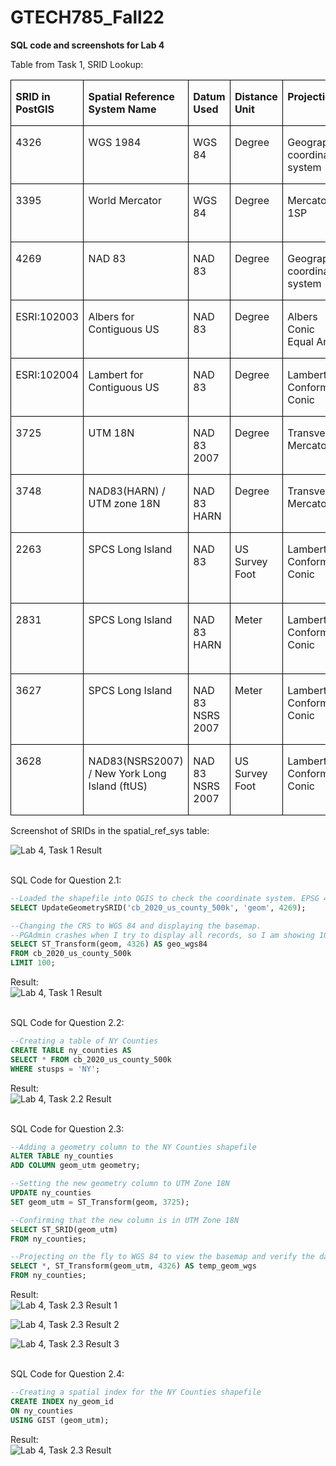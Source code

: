 # GTECH785_Fall22

<b>SQL code and screenshots for Lab 4 </b><br>

Table from Task 1, SRID Lookup:<br>

<table>
 <tr style='mso-yfti-irow:0;mso-yfti-firstrow:yes;height:26.95pt'>
  <td width=105 valign=top style='width:78.65pt;border:solid windowtext 1.0pt;
  mso-border-alt:solid windowtext .5pt;padding:0in 5.4pt 0in 5.4pt;height:26.95pt'>
  <p class=MsoNormal><b style='mso-bidi-font-weight:normal'><span
  style='mso-fareast-language:ZH-TW'>SRID in <span class=SpellE>PostGIS</span><i
  style='mso-bidi-font-style:normal'><o:p></o:p></i></span></b></p>
  </td>
  <td width=148 valign=top style='width:110.85pt;border:solid windowtext 1.0pt;
  border-left:none;mso-border-left-alt:solid windowtext .5pt;mso-border-alt:
  solid windowtext .5pt;padding:0in 5.4pt 0in 5.4pt;height:26.95pt'>
  <p class=MsoNormal><b style='mso-bidi-font-weight:normal'><span
  style='mso-fareast-language:ZH-TW'>Spatial Reference System Name<o:p></o:p></span></b></p>
  </td>
  <td width=74 valign=top style='width:55.3pt;border:solid windowtext 1.0pt;
  border-left:none;mso-border-left-alt:solid windowtext .5pt;mso-border-alt:
  solid windowtext .5pt;padding:0in 5.4pt 0in 5.4pt;height:26.95pt'>
  <p class=MsoNormal><b style='mso-bidi-font-weight:normal'><span
  style='mso-fareast-language:ZH-TW'>Datum Used<o:p></o:p></span></b></p>
  </td>
  <td width=77 valign=top style='width:58.0pt;border:solid windowtext 1.0pt;
  border-left:none;mso-border-left-alt:solid windowtext .5pt;mso-border-alt:
  solid windowtext .5pt;padding:0in 5.4pt 0in 5.4pt;height:26.95pt'>
  <p class=MsoNormal><b style='mso-bidi-font-weight:normal'><span
  style='mso-fareast-language:ZH-TW'>Distance Unit<o:p></o:p></span></b></p>
  </td>
  <td width=92 valign=top style='width:69.1pt;border:solid windowtext 1.0pt;
  border-left:none;mso-border-left-alt:solid windowtext .5pt;mso-border-alt:
  solid windowtext .5pt;padding:0in 5.4pt 0in 5.4pt;height:26.95pt'>
  <p class=MsoNormal><b style='mso-bidi-font-weight:normal'><span
  style='mso-fareast-language:ZH-TW'>Projection <o:p></o:p></span></b></p>
  </td>
  <td width=127 valign=top style='width:95.6pt;border:solid windowtext 1.0pt;
  border-left:none;mso-border-left-alt:solid windowtext .5pt;mso-border-alt:
  solid windowtext .5pt;padding:0in 5.4pt 0in 5.4pt;height:26.95pt'>
  <p class=MsoNormal><b style='mso-bidi-font-weight:normal'><span
  style='mso-fareast-language:ZH-TW'>Applicable Regions/Areas<o:p></o:p></span></b></p>
  </td>
 </tr>
 <tr style='mso-yfti-irow:1'>
  <td width=105 valign=top style='width:78.65pt;border:solid windowtext 1.0pt;
  border-top:none;mso-border-top-alt:solid windowtext .5pt;mso-border-alt:solid windowtext .5pt;
  padding:0in 5.4pt 0in 5.4pt'>
  <p class=MsoNormal><span style='mso-fareast-language:ZH-TW'>4326<o:p></o:p></span></p>
  </td>
  <td width=148 valign=top style='width:110.85pt;border-top:none;border-left:
  none;border-bottom:solid windowtext 1.0pt;border-right:solid windowtext 1.0pt;
  mso-border-top-alt:solid windowtext .5pt;mso-border-left-alt:solid windowtext .5pt;
  mso-border-alt:solid windowtext .5pt;padding:0in 5.4pt 0in 5.4pt'>
  <p class=MsoNormal><span style='mso-fareast-language:ZH-TW'>WGS 1984<o:p></o:p></span></p>
  </td>
  <td width=74 valign=top style='width:55.3pt;border-top:none;border-left:none;
  border-bottom:solid windowtext 1.0pt;border-right:solid windowtext 1.0pt;
  mso-border-top-alt:solid windowtext .5pt;mso-border-left-alt:solid windowtext .5pt;
  mso-border-alt:solid windowtext .5pt;padding:0in 5.4pt 0in 5.4pt'>
  <p class=MsoNormal><span style='mso-fareast-language:ZH-TW'>WGS 84<o:p></o:p></span></p>
  </td>
  <td width=77 valign=top style='width:58.0pt;border-top:none;border-left:none;
  border-bottom:solid windowtext 1.0pt;border-right:solid windowtext 1.0pt;
  mso-border-top-alt:solid windowtext .5pt;mso-border-left-alt:solid windowtext .5pt;
  mso-border-alt:solid windowtext .5pt;padding:0in 5.4pt 0in 5.4pt'>
  <p class=MsoNormal><span style='mso-fareast-language:ZH-TW'>Degree<o:p></o:p></span></p>
  </td>
  <td width=92 valign=top style='width:69.1pt;border-top:none;border-left:none;
  border-bottom:solid windowtext 1.0pt;border-right:solid windowtext 1.0pt;
  mso-border-top-alt:solid windowtext .5pt;mso-border-left-alt:solid windowtext .5pt;
  mso-border-alt:solid windowtext .5pt;padding:0in 5.4pt 0in 5.4pt'>
  <p class=MsoNormal><span style='mso-fareast-language:ZH-TW'>Geographic
  coordinate system<o:p></o:p></span></p>
  </td>
  <td width=127 valign=top style='width:95.6pt;border-top:none;border-left:
  none;border-bottom:solid windowtext 1.0pt;border-right:solid windowtext 1.0pt;
  mso-border-top-alt:solid windowtext .5pt;mso-border-left-alt:solid windowtext .5pt;
  mso-border-alt:solid windowtext .5pt;padding:0in 5.4pt 0in 5.4pt'>
  <p class=MsoNormal><span style='mso-fareast-language:ZH-TW'>World<o:p></o:p></span></p>
  </td>
 </tr>
 <tr style='mso-yfti-irow:2'>
  <td width=105 valign=top style='width:78.65pt;border:solid windowtext 1.0pt;
  border-top:none;mso-border-top-alt:solid windowtext .5pt;mso-border-alt:solid windowtext .5pt;
  padding:0in 5.4pt 0in 5.4pt'>
  <p class=MsoNormal><span style='mso-fareast-language:ZH-TW'>3395<o:p></o:p></span></p>
  </td>
  <td width=148 valign=top style='width:110.85pt;border-top:none;border-left:
  none;border-bottom:solid windowtext 1.0pt;border-right:solid windowtext 1.0pt;
  mso-border-top-alt:solid windowtext .5pt;mso-border-left-alt:solid windowtext .5pt;
  mso-border-alt:solid windowtext .5pt;padding:0in 5.4pt 0in 5.4pt'>
  <p class=MsoNormal><span style='mso-fareast-language:ZH-TW'>World Mercator<o:p></o:p></span></p>
  </td>
  <td width=74 valign=top style='width:55.3pt;border-top:none;border-left:none;
  border-bottom:solid windowtext 1.0pt;border-right:solid windowtext 1.0pt;
  mso-border-top-alt:solid windowtext .5pt;mso-border-left-alt:solid windowtext .5pt;
  mso-border-alt:solid windowtext .5pt;padding:0in 5.4pt 0in 5.4pt'>
  <p class=MsoNormal><span style='mso-fareast-language:ZH-TW'>WGS 84<o:p></o:p></span></p>
  </td>
  <td width=77 valign=top style='width:58.0pt;border-top:none;border-left:none;
  border-bottom:solid windowtext 1.0pt;border-right:solid windowtext 1.0pt;
  mso-border-top-alt:solid windowtext .5pt;mso-border-left-alt:solid windowtext .5pt;
  mso-border-alt:solid windowtext .5pt;padding:0in 5.4pt 0in 5.4pt'>
  <p class=MsoNormal><span style='mso-fareast-language:ZH-TW'>Degree<o:p></o:p></span></p>
  </td>
  <td width=92 valign=top style='width:69.1pt;border-top:none;border-left:none;
  border-bottom:solid windowtext 1.0pt;border-right:solid windowtext 1.0pt;
  mso-border-top-alt:solid windowtext .5pt;mso-border-left-alt:solid windowtext .5pt;
  mso-border-alt:solid windowtext .5pt;padding:0in 5.4pt 0in 5.4pt'>
  <p class=MsoNormal><span style='mso-fareast-language:ZH-TW'>Mercator 1SP<o:p></o:p></span></p>
  </td>
  <td width=127 valign=top style='width:95.6pt;border-top:none;border-left:
  none;border-bottom:solid windowtext 1.0pt;border-right:solid windowtext 1.0pt;
  mso-border-top-alt:solid windowtext .5pt;mso-border-left-alt:solid windowtext .5pt;
  mso-border-alt:solid windowtext .5pt;padding:0in 5.4pt 0in 5.4pt'>
  <p class=MsoNormal><span style='mso-fareast-language:ZH-TW'>World - between
  80°S and 84°N<o:p></o:p></span></p>
  </td>
 </tr>
 <tr style='mso-yfti-irow:3'>
  <td width=105 valign=top style='width:78.65pt;border:solid windowtext 1.0pt;
  border-top:none;mso-border-top-alt:solid windowtext .5pt;mso-border-alt:solid windowtext .5pt;
  padding:0in 5.4pt 0in 5.4pt'>
  <p class=MsoNormal><span style='mso-fareast-language:ZH-TW'>4269<o:p></o:p></span></p>
  </td>
  <td width=148 valign=top style='width:110.85pt;border-top:none;border-left:
  none;border-bottom:solid windowtext 1.0pt;border-right:solid windowtext 1.0pt;
  mso-border-top-alt:solid windowtext .5pt;mso-border-left-alt:solid windowtext .5pt;
  mso-border-alt:solid windowtext .5pt;padding:0in 5.4pt 0in 5.4pt'>
  <p class=MsoNormal><span style='mso-fareast-language:ZH-TW'>NAD 83<o:p></o:p></span></p>
  </td>
  <td width=74 valign=top style='width:55.3pt;border-top:none;border-left:none;
  border-bottom:solid windowtext 1.0pt;border-right:solid windowtext 1.0pt;
  mso-border-top-alt:solid windowtext .5pt;mso-border-left-alt:solid windowtext .5pt;
  mso-border-alt:solid windowtext .5pt;padding:0in 5.4pt 0in 5.4pt'>
  <p class=MsoNormal><span style='mso-fareast-language:ZH-TW'>NAD 83<o:p></o:p></span></p>
  </td>
  <td width=77 valign=top style='width:58.0pt;border-top:none;border-left:none;
  border-bottom:solid windowtext 1.0pt;border-right:solid windowtext 1.0pt;
  mso-border-top-alt:solid windowtext .5pt;mso-border-left-alt:solid windowtext .5pt;
  mso-border-alt:solid windowtext .5pt;padding:0in 5.4pt 0in 5.4pt'>
  <p class=MsoNormal><span style='mso-fareast-language:ZH-TW'>Degree<o:p></o:p></span></p>
  </td>
  <td width=92 valign=top style='width:69.1pt;border-top:none;border-left:none;
  border-bottom:solid windowtext 1.0pt;border-right:solid windowtext 1.0pt;
  mso-border-top-alt:solid windowtext .5pt;mso-border-left-alt:solid windowtext .5pt;
  mso-border-alt:solid windowtext .5pt;padding:0in 5.4pt 0in 5.4pt'>
  <p class=MsoNormal><span style='mso-fareast-language:ZH-TW'>Geographic
  coordinate system<o:p></o:p></span></p>
  </td>
  <td width=127 valign=top style='width:95.6pt;border-top:none;border-left:
  none;border-bottom:solid windowtext 1.0pt;border-right:solid windowtext 1.0pt;
  mso-border-top-alt:solid windowtext .5pt;mso-border-left-alt:solid windowtext .5pt;
  mso-border-alt:solid windowtext .5pt;padding:0in 5.4pt 0in 5.4pt'>
  <p class=MsoNormal><span style='mso-fareast-language:ZH-TW'>North America<o:p></o:p></span></p>
  </td>
 </tr>
 <tr style='mso-yfti-irow:4'>
  <td width=105 valign=top style='width:78.65pt;border:solid windowtext 1.0pt;
  border-top:none;mso-border-top-alt:solid windowtext .5pt;mso-border-alt:solid windowtext .5pt;
  padding:0in 5.4pt 0in 5.4pt'>
  <p class=MsoNormal><span style='mso-fareast-language:ZH-TW'>ESRI:102003<o:p></o:p></span></p>
  </td>
  <td width=148 valign=top style='width:110.85pt;border-top:none;border-left:
  none;border-bottom:solid windowtext 1.0pt;border-right:solid windowtext 1.0pt;
  mso-border-top-alt:solid windowtext .5pt;mso-border-left-alt:solid windowtext .5pt;
  mso-border-alt:solid windowtext .5pt;padding:0in 5.4pt 0in 5.4pt'>
  <p class=MsoNormal><span style='mso-fareast-language:ZH-TW'>Albers for
  Contiguous US <o:p></o:p></span></p>
  </td>
  <td width=74 valign=top style='width:55.3pt;border-top:none;border-left:none;
  border-bottom:solid windowtext 1.0pt;border-right:solid windowtext 1.0pt;
  mso-border-top-alt:solid windowtext .5pt;mso-border-left-alt:solid windowtext .5pt;
  mso-border-alt:solid windowtext .5pt;padding:0in 5.4pt 0in 5.4pt'>
  <p class=MsoNormal><span style='mso-fareast-language:ZH-TW'>NAD 83<o:p></o:p></span></p>
  </td>
  <td width=77 valign=top style='width:58.0pt;border-top:none;border-left:none;
  border-bottom:solid windowtext 1.0pt;border-right:solid windowtext 1.0pt;
  mso-border-top-alt:solid windowtext .5pt;mso-border-left-alt:solid windowtext .5pt;
  mso-border-alt:solid windowtext .5pt;padding:0in 5.4pt 0in 5.4pt'>
  <p class=MsoNormal><span style='mso-fareast-language:ZH-TW'>Degree<o:p></o:p></span></p>
  </td>
  <td width=92 valign=top style='width:69.1pt;border-top:none;border-left:none;
  border-bottom:solid windowtext 1.0pt;border-right:solid windowtext 1.0pt;
  mso-border-top-alt:solid windowtext .5pt;mso-border-left-alt:solid windowtext .5pt;
  mso-border-alt:solid windowtext .5pt;padding:0in 5.4pt 0in 5.4pt'>
  <p class=MsoNormal><span style='mso-fareast-language:ZH-TW'>Albers Conic
  Equal Area<o:p></o:p></span></p>
  </td>
  <td width=127 valign=top style='width:95.6pt;border-top:none;border-left:
  none;border-bottom:solid windowtext 1.0pt;border-right:solid windowtext 1.0pt;
  mso-border-top-alt:solid windowtext .5pt;mso-border-left-alt:solid windowtext .5pt;
  mso-border-alt:solid windowtext .5pt;padding:0in 5.4pt 0in 5.4pt'>
  <p class=MsoNormal><span style='mso-fareast-language:ZH-TW'>Contiguous USA<o:p></o:p></span></p>
  </td>
 </tr>
 <tr style='mso-yfti-irow:5'>
  <td width=105 valign=top style='width:78.65pt;border:solid windowtext 1.0pt;
  border-top:none;mso-border-top-alt:solid windowtext .5pt;mso-border-alt:solid windowtext .5pt;
  padding:0in 5.4pt 0in 5.4pt'>
  <p class=MsoNormal><span style='mso-fareast-language:ZH-TW'>ESRI:102004<o:p></o:p></span></p>
  </td>
  <td width=148 valign=top style='width:110.85pt;border-top:none;border-left:
  none;border-bottom:solid windowtext 1.0pt;border-right:solid windowtext 1.0pt;
  mso-border-top-alt:solid windowtext .5pt;mso-border-left-alt:solid windowtext .5pt;
  mso-border-alt:solid windowtext .5pt;padding:0in 5.4pt 0in 5.4pt'>
  <p class=MsoNormal><span style='mso-fareast-language:ZH-TW'>Lambert for
  Contiguous US <o:p></o:p></span></p>
  </td>
  <td width=74 valign=top style='width:55.3pt;border-top:none;border-left:none;
  border-bottom:solid windowtext 1.0pt;border-right:solid windowtext 1.0pt;
  mso-border-top-alt:solid windowtext .5pt;mso-border-left-alt:solid windowtext .5pt;
  mso-border-alt:solid windowtext .5pt;padding:0in 5.4pt 0in 5.4pt'>
  <p class=MsoNormal><span style='mso-fareast-language:ZH-TW'>NAD 83<o:p></o:p></span></p>
  </td>
  <td width=77 valign=top style='width:58.0pt;border-top:none;border-left:none;
  border-bottom:solid windowtext 1.0pt;border-right:solid windowtext 1.0pt;
  mso-border-top-alt:solid windowtext .5pt;mso-border-left-alt:solid windowtext .5pt;
  mso-border-alt:solid windowtext .5pt;padding:0in 5.4pt 0in 5.4pt'>
  <p class=MsoNormal><span style='mso-fareast-language:ZH-TW'>Degree<o:p></o:p></span></p>
  </td>
  <td width=92 valign=top style='width:69.1pt;border-top:none;border-left:none;
  border-bottom:solid windowtext 1.0pt;border-right:solid windowtext 1.0pt;
  mso-border-top-alt:solid windowtext .5pt;mso-border-left-alt:solid windowtext .5pt;
  mso-border-alt:solid windowtext .5pt;padding:0in 5.4pt 0in 5.4pt'>
  <p class=MsoNormal><span style='mso-fareast-language:ZH-TW'>Lambert Conformal
  Conic<o:p></o:p></span></p>
  </td>
  <td width=127 valign=top style='width:95.6pt;border-top:none;border-left:
  none;border-bottom:solid windowtext 1.0pt;border-right:solid windowtext 1.0pt;
  mso-border-top-alt:solid windowtext .5pt;mso-border-left-alt:solid windowtext .5pt;
  mso-border-alt:solid windowtext .5pt;padding:0in 5.4pt 0in 5.4pt'>
  <p class=MsoNormal><span style='mso-fareast-language:ZH-TW'>Contiguous USA<o:p></o:p></span></p>
  </td>
 </tr>
 <tr style='mso-yfti-irow:6'>
  <td width=105 valign=top style='width:78.65pt;border:solid windowtext 1.0pt;
  border-top:none;mso-border-top-alt:solid windowtext .5pt;mso-border-alt:solid windowtext .5pt;
  padding:0in 5.4pt 0in 5.4pt'>
  <p class=MsoNormal><span style='mso-fareast-language:ZH-TW'>3725 <o:p></o:p></span></p>
  </td>
  <td width=148 valign=top style='width:110.85pt;border-top:none;border-left:
  none;border-bottom:solid windowtext 1.0pt;border-right:solid windowtext 1.0pt;
  mso-border-top-alt:solid windowtext .5pt;mso-border-left-alt:solid windowtext .5pt;
  mso-border-alt:solid windowtext .5pt;padding:0in 5.4pt 0in 5.4pt'>
  <p class=MsoNormal><span style='mso-fareast-language:ZH-TW'>UTM 18N <o:p></o:p></span></p>
  </td>
  <td width=74 valign=top style='width:55.3pt;border-top:none;border-left:none;
  border-bottom:solid windowtext 1.0pt;border-right:solid windowtext 1.0pt;
  mso-border-top-alt:solid windowtext .5pt;mso-border-left-alt:solid windowtext .5pt;
  mso-border-alt:solid windowtext .5pt;padding:0in 5.4pt 0in 5.4pt'>
  <p class=MsoNormal><span style='mso-fareast-language:ZH-TW'>NAD 83 2007<o:p></o:p></span></p>
  </td>
  <td width=77 valign=top style='width:58.0pt;border-top:none;border-left:none;
  border-bottom:solid windowtext 1.0pt;border-right:solid windowtext 1.0pt;
  mso-border-top-alt:solid windowtext .5pt;mso-border-left-alt:solid windowtext .5pt;
  mso-border-alt:solid windowtext .5pt;padding:0in 5.4pt 0in 5.4pt'>
  <p class=MsoNormal><span style='mso-fareast-language:ZH-TW'>Degree<o:p></o:p></span></p>
  </td>
  <td width=92 valign=top style='width:69.1pt;border-top:none;border-left:none;
  border-bottom:solid windowtext 1.0pt;border-right:solid windowtext 1.0pt;
  mso-border-top-alt:solid windowtext .5pt;mso-border-left-alt:solid windowtext .5pt;
  mso-border-alt:solid windowtext .5pt;padding:0in 5.4pt 0in 5.4pt'>
  <p class=MsoNormal><span style='mso-fareast-language:ZH-TW'>Transverse
  Mercator<o:p></o:p></span></p>
  </td>
  <td width=127 valign=top style='width:95.6pt;border-top:none;border-left:
  none;border-bottom:solid windowtext 1.0pt;border-right:solid windowtext 1.0pt;
  mso-border-top-alt:solid windowtext .5pt;mso-border-left-alt:solid windowtext .5pt;
  mso-border-alt:solid windowtext .5pt;padding:0in 5.4pt 0in 5.4pt'>
  <p class=MsoNormal><span style='mso-fareast-language:ZH-TW'>USA, 72W to 78W.
  NY, PA, NJ, CT<o:p></o:p></span></p>
  </td>
 </tr>
 <tr style='mso-yfti-irow:7'>
  <td width=105 valign=top style='width:78.65pt;border:solid windowtext 1.0pt;
  border-top:none;mso-border-top-alt:solid windowtext .5pt;mso-border-alt:solid windowtext .5pt;
  padding:0in 5.4pt 0in 5.4pt'>
  <p class=MsoNormal><span style='mso-fareast-language:ZH-TW'>3748<o:p></o:p></span></p>
  </td>
  <td width=148 valign=top style='width:110.85pt;border-top:none;border-left:
  none;border-bottom:solid windowtext 1.0pt;border-right:solid windowtext 1.0pt;
  mso-border-top-alt:solid windowtext .5pt;mso-border-left-alt:solid windowtext .5pt;
  mso-border-alt:solid windowtext .5pt;padding:0in 5.4pt 0in 5.4pt'>
  <p class=MsoNormal><span style='mso-fareast-language:ZH-TW'>NAD83(HARN) / UTM
  zone 18N<o:p></o:p></span></p>
  </td>
  <td width=74 valign=top style='width:55.3pt;border-top:none;border-left:none;
  border-bottom:solid windowtext 1.0pt;border-right:solid windowtext 1.0pt;
  mso-border-top-alt:solid windowtext .5pt;mso-border-left-alt:solid windowtext .5pt;
  mso-border-alt:solid windowtext .5pt;padding:0in 5.4pt 0in 5.4pt'>
  <p class=MsoNormal><span style='mso-fareast-language:ZH-TW'>NAD 83 HARN<o:p></o:p></span></p>
  </td>
  <td width=77 valign=top style='width:58.0pt;border-top:none;border-left:none;
  border-bottom:solid windowtext 1.0pt;border-right:solid windowtext 1.0pt;
  mso-border-top-alt:solid windowtext .5pt;mso-border-left-alt:solid windowtext .5pt;
  mso-border-alt:solid windowtext .5pt;padding:0in 5.4pt 0in 5.4pt'>
  <p class=MsoNormal><span style='mso-fareast-language:ZH-TW'>Degree<o:p></o:p></span></p>
  </td>
  <td width=92 valign=top style='width:69.1pt;border-top:none;border-left:none;
  border-bottom:solid windowtext 1.0pt;border-right:solid windowtext 1.0pt;
  mso-border-top-alt:solid windowtext .5pt;mso-border-left-alt:solid windowtext .5pt;
  mso-border-alt:solid windowtext .5pt;padding:0in 5.4pt 0in 5.4pt'>
  <p class=MsoNormal><span style='mso-fareast-language:ZH-TW'>Transverse
  Mercator<o:p></o:p></span></p>
  </td>
  <td width=127 valign=top style='width:95.6pt;border-top:none;border-left:
  none;border-bottom:solid windowtext 1.0pt;border-right:solid windowtext 1.0pt;
  mso-border-top-alt:solid windowtext .5pt;mso-border-left-alt:solid windowtext .5pt;
  mso-border-alt:solid windowtext .5pt;padding:0in 5.4pt 0in 5.4pt'>
  <p class=MsoNormal><span style='mso-fareast-language:ZH-TW'>USA, 72W to 78W.
  NY, PA, NJ, CT<o:p></o:p></span></p>
  </td>
 </tr>
 <tr style='mso-yfti-irow:8'>
  <td width=105 valign=top style='width:78.65pt;border:solid windowtext 1.0pt;
  border-top:none;mso-border-top-alt:solid windowtext .5pt;mso-border-alt:solid windowtext .5pt;
  padding:0in 5.4pt 0in 5.4pt'>
  <p class=MsoNormal><span style='mso-fareast-language:ZH-TW'>2263<o:p></o:p></span></p>
  </td>
  <td width=148 valign=top style='width:110.85pt;border-top:none;border-left:
  none;border-bottom:solid windowtext 1.0pt;border-right:solid windowtext 1.0pt;
  mso-border-top-alt:solid windowtext .5pt;mso-border-left-alt:solid windowtext .5pt;
  mso-border-alt:solid windowtext .5pt;padding:0in 5.4pt 0in 5.4pt'>
  <p class=MsoNormal><span style='mso-fareast-language:ZH-TW'>SPCS Long Island<o:p></o:p></span></p>
  </td>
  <td width=74 valign=top style='width:55.3pt;border-top:none;border-left:none;
  border-bottom:solid windowtext 1.0pt;border-right:solid windowtext 1.0pt;
  mso-border-top-alt:solid windowtext .5pt;mso-border-left-alt:solid windowtext .5pt;
  mso-border-alt:solid windowtext .5pt;padding:0in 5.4pt 0in 5.4pt'>
  <p class=MsoNormal><span style='mso-fareast-language:ZH-TW'>NAD 83<o:p></o:p></span></p>
  </td>
  <td width=77 valign=top style='width:58.0pt;border-top:none;border-left:none;
  border-bottom:solid windowtext 1.0pt;border-right:solid windowtext 1.0pt;
  mso-border-top-alt:solid windowtext .5pt;mso-border-left-alt:solid windowtext .5pt;
  mso-border-alt:solid windowtext .5pt;padding:0in 5.4pt 0in 5.4pt'>
  <p class=MsoNormal><span style='mso-fareast-language:ZH-TW'>US Survey Foot<o:p></o:p></span></p>
  </td>
  <td width=92 valign=top style='width:69.1pt;border-top:none;border-left:none;
  border-bottom:solid windowtext 1.0pt;border-right:solid windowtext 1.0pt;
  mso-border-top-alt:solid windowtext .5pt;mso-border-left-alt:solid windowtext .5pt;
  mso-border-alt:solid windowtext .5pt;padding:0in 5.4pt 0in 5.4pt'>
  <p class=MsoNormal><span style='mso-fareast-language:ZH-TW'>Lambert Conformal
  Conic<o:p></o:p></span></p>
  </td>
  <td width=127 valign=top style='width:95.6pt;border-top:none;border-left:
  none;border-bottom:solid windowtext 1.0pt;border-right:solid windowtext 1.0pt;
  mso-border-top-alt:solid windowtext .5pt;mso-border-left-alt:solid windowtext .5pt;
  mso-border-alt:solid windowtext .5pt;padding:0in 5.4pt 0in 5.4pt'>
  <p class=MsoNormal><span style='mso-fareast-language:ZH-TW'>New York City, <span
  class=GramE>Nassau</span> and Suffolk Counties<o:p></o:p></span></p>
  </td>
 </tr>
 <tr style='mso-yfti-irow:9'>
  <td width=105 valign=top style='width:78.65pt;border:solid windowtext 1.0pt;
  border-top:none;mso-border-top-alt:solid windowtext .5pt;mso-border-alt:solid windowtext .5pt;
  padding:0in 5.4pt 0in 5.4pt'>
  <p class=MsoNormal><span style='mso-fareast-language:ZH-TW'>2831<o:p></o:p></span></p>
  </td>
  <td width=148 valign=top style='width:110.85pt;border-top:none;border-left:
  none;border-bottom:solid windowtext 1.0pt;border-right:solid windowtext 1.0pt;
  mso-border-top-alt:solid windowtext .5pt;mso-border-left-alt:solid windowtext .5pt;
  mso-border-alt:solid windowtext .5pt;padding:0in 5.4pt 0in 5.4pt'>
  <p class=MsoNormal><span style='mso-fareast-language:ZH-TW'>SPCS Long Island<o:p></o:p></span></p>
  </td>
  <td width=74 valign=top style='width:55.3pt;border-top:none;border-left:none;
  border-bottom:solid windowtext 1.0pt;border-right:solid windowtext 1.0pt;
  mso-border-top-alt:solid windowtext .5pt;mso-border-left-alt:solid windowtext .5pt;
  mso-border-alt:solid windowtext .5pt;padding:0in 5.4pt 0in 5.4pt'>
  <p class=MsoNormal><span style='mso-fareast-language:ZH-TW'>NAD 83 HARN<o:p></o:p></span></p>
  </td>
  <td width=77 valign=top style='width:58.0pt;border-top:none;border-left:none;
  border-bottom:solid windowtext 1.0pt;border-right:solid windowtext 1.0pt;
  mso-border-top-alt:solid windowtext .5pt;mso-border-left-alt:solid windowtext .5pt;
  mso-border-alt:solid windowtext .5pt;padding:0in 5.4pt 0in 5.4pt'>
  <p class=MsoNormal><span style='mso-fareast-language:ZH-TW'>Meter<o:p></o:p></span></p>
  </td>
  <td width=92 valign=top style='width:69.1pt;border-top:none;border-left:none;
  border-bottom:solid windowtext 1.0pt;border-right:solid windowtext 1.0pt;
  mso-border-top-alt:solid windowtext .5pt;mso-border-left-alt:solid windowtext .5pt;
  mso-border-alt:solid windowtext .5pt;padding:0in 5.4pt 0in 5.4pt'>
  <p class=MsoNormal><span style='mso-fareast-language:ZH-TW'>Lambert Conformal
  Conic<o:p></o:p></span></p>
  </td>
  <td width=127 valign=top style='width:95.6pt;border-top:none;border-left:
  none;border-bottom:solid windowtext 1.0pt;border-right:solid windowtext 1.0pt;
  mso-border-top-alt:solid windowtext .5pt;mso-border-left-alt:solid windowtext .5pt;
  mso-border-alt:solid windowtext .5pt;padding:0in 5.4pt 0in 5.4pt'>
  <p class=MsoNormal><span style='mso-fareast-language:ZH-TW'>New York City, <span
  class=GramE>Nassau</span> and Suffolk Counties<o:p></o:p></span></p>
  </td>
 </tr>
 <tr style='mso-yfti-irow:10'>
  <td width=105 valign=top style='width:78.65pt;border:solid windowtext 1.0pt;
  border-top:none;mso-border-top-alt:solid windowtext .5pt;mso-border-alt:solid windowtext .5pt;
  padding:0in 5.4pt 0in 5.4pt'>
  <p class=MsoNormal><span style='mso-fareast-language:ZH-TW'>3627<o:p></o:p></span></p>
  </td>
  <td width=148 valign=top style='width:110.85pt;border-top:none;border-left:
  none;border-bottom:solid windowtext 1.0pt;border-right:solid windowtext 1.0pt;
  mso-border-top-alt:solid windowtext .5pt;mso-border-left-alt:solid windowtext .5pt;
  mso-border-alt:solid windowtext .5pt;padding:0in 5.4pt 0in 5.4pt'>
  <p class=MsoNormal><span style='mso-fareast-language:ZH-TW'>SPCS Long Island<o:p></o:p></span></p>
  </td>
  <td width=74 valign=top style='width:55.3pt;border-top:none;border-left:none;
  border-bottom:solid windowtext 1.0pt;border-right:solid windowtext 1.0pt;
  mso-border-top-alt:solid windowtext .5pt;mso-border-left-alt:solid windowtext .5pt;
  mso-border-alt:solid windowtext .5pt;padding:0in 5.4pt 0in 5.4pt'>
  <p class=MsoNormal><span style='mso-fareast-language:ZH-TW'>NAD 83 NSRS 2007<o:p></o:p></span></p>
  </td>
  <td width=77 valign=top style='width:58.0pt;border-top:none;border-left:none;
  border-bottom:solid windowtext 1.0pt;border-right:solid windowtext 1.0pt;
  mso-border-top-alt:solid windowtext .5pt;mso-border-left-alt:solid windowtext .5pt;
  mso-border-alt:solid windowtext .5pt;padding:0in 5.4pt 0in 5.4pt'>
  <p class=MsoNormal><span style='mso-fareast-language:ZH-TW'>Meter<o:p></o:p></span></p>
  </td>
  <td width=92 valign=top style='width:69.1pt;border-top:none;border-left:none;
  border-bottom:solid windowtext 1.0pt;border-right:solid windowtext 1.0pt;
  mso-border-top-alt:solid windowtext .5pt;mso-border-left-alt:solid windowtext .5pt;
  mso-border-alt:solid windowtext .5pt;padding:0in 5.4pt 0in 5.4pt'>
  <p class=MsoNormal><span style='mso-fareast-language:ZH-TW'>Lambert Conformal
  Conic<o:p></o:p></span></p>
  </td>
  <td width=127 valign=top style='width:95.6pt;border-top:none;border-left:
  none;border-bottom:solid windowtext 1.0pt;border-right:solid windowtext 1.0pt;
  mso-border-top-alt:solid windowtext .5pt;mso-border-left-alt:solid windowtext .5pt;
  mso-border-alt:solid windowtext .5pt;padding:0in 5.4pt 0in 5.4pt'>
  <p class=MsoNormal><span style='mso-fareast-language:ZH-TW'>New York City, <span
  class=GramE>Nassau</span> and Suffolk Counties<o:p></o:p></span></p>
  </td>
 </tr>
 <tr style='mso-yfti-irow:11;mso-yfti-lastrow:yes'>
  <td width=105 valign=top style='width:78.65pt;border:solid windowtext 1.0pt;
  border-top:none;mso-border-top-alt:solid windowtext .5pt;mso-border-alt:solid windowtext .5pt;
  padding:0in 5.4pt 0in 5.4pt'>
  <p class=MsoNormal><span style='mso-fareast-language:ZH-TW'>3628<o:p></o:p></span></p>
  </td>
  <td width=148 valign=top style='width:110.85pt;border-top:none;border-left:
  none;border-bottom:solid windowtext 1.0pt;border-right:solid windowtext 1.0pt;
  mso-border-top-alt:solid windowtext .5pt;mso-border-left-alt:solid windowtext .5pt;
  mso-border-alt:solid windowtext .5pt;padding:0in 5.4pt 0in 5.4pt'>
  <p class=MsoNormal><span style='mso-fareast-language:ZH-TW'>NAD83(NSRS2007) /
  New York Long Island (<span class=SpellE>ftUS</span>)<o:p></o:p></span></p>
  </td>
  <td width=74 valign=top style='width:55.3pt;border-top:none;border-left:none;
  border-bottom:solid windowtext 1.0pt;border-right:solid windowtext 1.0pt;
  mso-border-top-alt:solid windowtext .5pt;mso-border-left-alt:solid windowtext .5pt;
  mso-border-alt:solid windowtext .5pt;padding:0in 5.4pt 0in 5.4pt'>
  <p class=MsoNormal><span style='mso-fareast-language:ZH-TW'>NAD 83 NSRS 2007<o:p></o:p></span></p>
  </td>
  <td width=77 valign=top style='width:58.0pt;border-top:none;border-left:none;
  border-bottom:solid windowtext 1.0pt;border-right:solid windowtext 1.0pt;
  mso-border-top-alt:solid windowtext .5pt;mso-border-left-alt:solid windowtext .5pt;
  mso-border-alt:solid windowtext .5pt;padding:0in 5.4pt 0in 5.4pt'>
  <p class=MsoNormal><span style='mso-fareast-language:ZH-TW'>US Survey Foot<o:p></o:p></span></p>
  </td>
  <td width=92 valign=top style='width:69.1pt;border-top:none;border-left:none;
  border-bottom:solid windowtext 1.0pt;border-right:solid windowtext 1.0pt;
  mso-border-top-alt:solid windowtext .5pt;mso-border-left-alt:solid windowtext .5pt;
  mso-border-alt:solid windowtext .5pt;padding:0in 5.4pt 0in 5.4pt'>
  <p class=MsoNormal><span style='mso-fareast-language:ZH-TW'>Lambert Conformal
  Conic<o:p></o:p></span></p>
  </td>
  <td width=127 valign=top style='width:95.6pt;border-top:none;border-left:
  none;border-bottom:solid windowtext 1.0pt;border-right:solid windowtext 1.0pt;
  mso-border-top-alt:solid windowtext .5pt;mso-border-left-alt:solid windowtext .5pt;
  mso-border-alt:solid windowtext .5pt;padding:0in 5.4pt 0in 5.4pt'>
  <p class=MsoNormal><span style='mso-fareast-language:ZH-TW'>New York City, <span
  class=GramE>Nassau</span> and Suffolk Counties<o:p></o:p></span></p>
  </td>
 </tr>
</table>

Screenshot of SRIDs in the spatial_ref_sys table:<br>

![Lab 4, Task 1 Result](image/L4Q1.png)

<br>SQL Code for Question 2.1: <br>
```sql
--Loaded the shapefile into QGIS to check the coordinate system. EPSG 4269, NAD 83
SELECT UpdateGeometrySRID('cb_2020_us_county_500k', 'geom', 4269);

--Changing the CRS to WGS 84 and displaying the basemap.
--PGAdmin crashes when I try to display all records, so I am showing 100.
SELECT ST_Transform(geom, 4326) AS geo_wgs84
FROM cb_2020_us_county_500k
LIMIT 100;
```
Result:<br>
![Lab 4, Task 1 Result](image/L4Q2_1.png)

<br>SQL Code for Question 2.2: <br>
```sql
--Creating a table of NY Counties
CREATE TABLE ny_counties AS
SELECT * FROM cb_2020_us_county_500k
WHERE stusps = 'NY';
```

Result:<br>
![Lab 4, Task 2.2 Result](image/L4Q2_2.png)

<br>SQL Code for Question 2.3: <br>
```sql
--Adding a geometry column to the NY Counties shapefile
ALTER TABLE ny_counties 
ADD COLUMN geom_utm geometry;

--Setting the new geometry column to UTM Zone 18N
UPDATE ny_counties
SET geom_utm = ST_Transform(geom, 3725);

--Confirming that the new column is in UTM Zone 18N
SELECT ST_SRID(geom_utm)
FROM ny_counties;

--Projecting on the fly to WGS 84 to view the basemap and verify the data
SELECT *, ST_Transform(geom_utm, 4326) AS temp_geom_wgs
FROM ny_counties;

```

Result:<br>
![Lab 4, Task 2.3 Result 1](image/L4Q2_3.png)

![Lab 4, Task 2.3 Result 2](image/L4Q2_3_2.PNG)

![Lab 4, Task 2.3 Result 3](image/L4Q2_3_1.PNG)

<br>SQL Code for Question 2.4: <br>
```sql
--Creating a spatial index for the NY Counties shapefile
CREATE INDEX ny_geom_id
ON ny_counties
USING GIST (geom_utm);
```

Result:<br>
![Lab 4, Task 2.3 Result](image/L4Q2_4.png)
